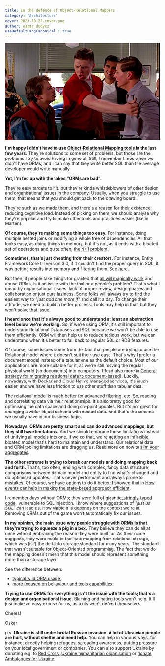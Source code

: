 ```yaml
---
title: In the defence of Object-Relational Mappers
category: "Architecture"
cover: 2023-10-22-cover.png
author: oskar dudycz
useDefaultLangCanonical : true
---
```


![cover](2023-10-22-cover.png)

**I'm happy I didn't have to use [Object-Relational Mapping tools](https://en.wikipedia.org/wiki/Object%E2%80%93relational_mapping) in the last few years.** They're solutions to some set of problems, but those are the problems I try to avoid having in general. Still, I remember times when we didn't have ORMs, and I can say that they write better SQL than the average developer would write manually.

**Yet, I'm fed up with the takes "ORMs are bad".** 

They're easy targets to hit, but they're kinda whistleblowers of other design and organisational issues in the company. Usually, when you struggle to use them, that means that you should get back to the drawing board.

They're such as we made them, and there's a reason for their existence: reducing cognitive load. Instead of picking on them, we should analyse why they're popular and try to make other tools and practices easier (like in Marten).

**Of course, they're making some things too easy.** For instance, doing multiple nested joins or modifying a whole tree of dependencies. All that looks easy, as doing things in memory, but it's not, as it ends with a bloated set of operations and quite often, [the N+1 problem](https://learn.microsoft.com/en-us/ef/core/performance/efficient-querying#beware-of-lazy-loading). 

**Sometimes, that's just cheating from their creators.** For instance, Entity Framework Core till version 3.0, if it couldn't find the proper query in SQL, it was getting results into memory and filtering them. See [here](https://learn.microsoft.com/en-us/ef/core/what-is-new/ef-core-3.x/breaking-changes#linq-queries-are-no-longer-evaluated-on-the-client).

But then, if people take things for granted that [all will magically work](/pl/the_magic_is_that_there_is_no_magic/) and abuse ORMs, is it an issue with the tool or a people's problem? That's what I mean by organisational issues: lack of proper review, design phases and collaboration or just pure laziness. Some folks will always try to find the easiest way to _"just add one more if"_ and call it a day. To change their attitude, we need to build a better process. Tools may help in that, but they won't solve that issue.

**I heard once that it's always good to understand at least an abstraction level below we're working.** So, if we're using ORM, it's still important to understand Relational Databases and SQL because we won't be able to use them efficiently. ORM will then help us to reduce tedious work, but we can understand when it's better to fall back to regular SQL or RDB features.

Of course, some issues come from the fact that people are trying to use the Relational model where it doesn't suit their use case. That's why I prefer a document model instead of a tabular one as the default choice. Most of our applications are more suitable for it, as we're still moving the regular physical world (so documents) into computers. (Read also more in [General strategy for migrating relational data to document-based](/pl/strategy_on_migrating_relational_data_to_document_based/)). Luckily, nowadays, with Docker and Cloud Native managed services, it's much easier, and we have less friction to use other stuff than tabular data.

The relational model is much better for advanced filtering, etc. So, reading and correlating data via their relationships. It's also pretty good for optimising the data space and doing on-point updates. But it's not great for changing a wider object schema with nested data. And that's the schema we usually have in our business logic.

**Nowadays, ORMs are pretty smart and can do advanced mappings, but they still have limitations.** And we should embrace those limitations instead of unifying all models into one. If we do that, we're getting an inflexible, bloated model that's hard to maintain and understand. Our relational data and ORM tooling limitations are dragging us. Read more on how to [slim your aggregates](/pl/slim_your_entities_with_event_sourcing/).

**The other extreme is trying to break our models and doing mapping back and forth.** That's, too often, ending with complex, fancy data structure comparisons between domain model and entity to find what's changed and do optimised updates. That's never performant and always prone to mistakes. Of course, we have options to do it better; I showed that in [How events can help in making the state-based approach efficient](/pl/how_events_can_help_on_making_state_based_approach_efficient/).

I remember days without ORMs; they were full of gigantic_[stringly-typed code](https://www.dodgycoder.net/2011/11/yoda-conditions-pokemon-exception.html)_ vulnerable to SQL injection. I know where suggestions of _"just us SQL"_ can lead us. How viable it is depends on the context we're in. Removing ORMs out of the game won't automatically fix our issues.

**In my opinion, the main issue why people struggle with ORMs is that they're trying to squeeze a pig in a box.** They believe they can do all at once without embracing the reason they were built for. As their name suggests, they were made to facilitate mapping from relational storage, which was (is?) the de facto storage standard for many years. The standard that wasn't suitable for Object-Oriented programming. The fact that we do the mapping doesn't mean that this model should represent something more than a storage layer. 

See the difference between:
- [typical wild ORM usage](https://github.com/oskardudycz/slim-down-your-aggregate/blob/6bf937f92708b2bd1fef117f0b78de6cb654965e/csharp/Original/PublishingHouse.Persistence/Books/Mappers/BookEntityMapper.cs#L67),
- [more focused on behaviour and tools capabilities](https://github.com/oskardudycz/slim-down-your-aggregate/blob/9d7dbdea044991e446ce69ba438e2589176bda49/csharp/Slimmed/PublishingHouse.Persistence/Books/Repositories/BooksRepository.cs#L38).

**Trying to use ORMs for everything isn't the issue with the tools; that's a design and organisational issue.** Blaming and hating tools won't help. It'll just make an easy excuse for us, as tools won't defend themselves.

Cheers!

Oskar

p.s. **Ukraine is still under brutal Russian invasion. A lot of Ukrainian people are hurt, without shelter and need help.** You can help in various ways, for instance, directly helping refugees, spreading awareness, putting pressure on your local government or companies. You can also support Ukraine by donating e.g. to [Red Cross](https://www.icrc.org/pl/donate/ukraine), [Ukraine humanitarian organisation](https://savelife.in.ua/pl/donate/) or [donate Ambulances for Ukraine](https://www.gofundme.com/f/help-to-save-the-lives-of-civilians-in-a-war-zone).
